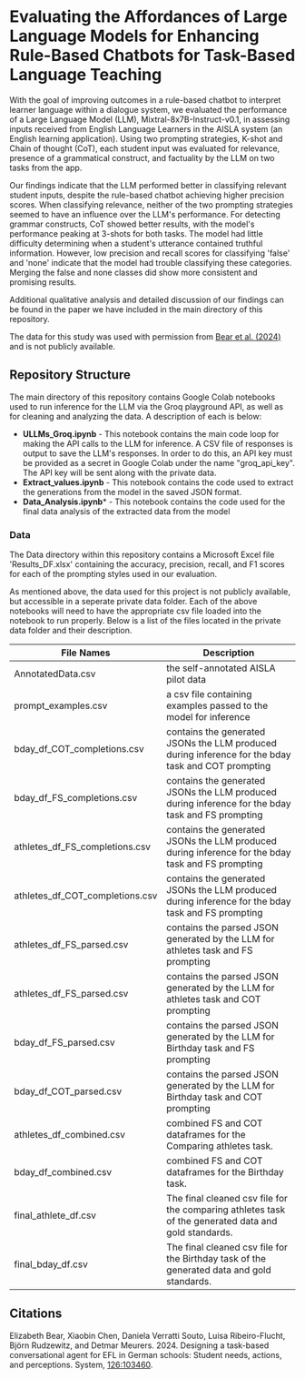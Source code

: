 # Evaluating the Affordances of Large Language Models for Enhancing Rule-Based Chatbots for Task-Based Language Teaching

With the goal of improving outcomes in a rule-based chatbot to interpret learner language within a dialogue system, we evaluated the performance of a Large Language Model (LLM), Mixtral-8x7B-Instruct-v0.1, in assessing inputs received from English Language Learners in the AISLA system (an English learning application). Using two prompting strategies, K-shot and Chain of thought (CoT), each student input was evaluated for relevance, presence of a grammatical construct, and factuality by the LLM on two tasks from the app. 

Our findings indicate that the LLM performed better in classifying relevant student inputs, despite the rule-based chatbot achieving higher precision scores. When classifying relevance, neither of the two prompting strategies seemed to have an influence over the LLM's performance. For detecting grammar constructs, CoT showed better results, with the model's performance peaking at 3-shots for both tasks. The model had little difficulty determining when a student's utterance contained truthful information. However, low precision and recall scores for classifying 'false' and 'none' indicate that the model had trouble classifying these categories. Merging the false and none classes did show more consistent and promising results. 

Additional qualitative analysis and detailed discussion of our findings can be found in the paper we have included in the main directory of this repository. 

The data for this study was used with permission from [Bear et al. (2024)](#Bear-2024) and is not publicly available. 


## Repository Structure

The main directory of this repository contains Google Colab notebooks used to run inference for the LLM via the Groq playground API, as well as for cleaning and analyzing the data. A description of each is below:

+ **ULLMs_Groq.ipynb** - This notebook contains the main code loop for making the API calls to the LLM for inference. A CSV file of responses is output to save the LLM's responses. In order to do this, an API key must be provided as a secret in Google Colab under the name "groq_api_key". The API key will be sent along with the private data.
+ **Extract_values.ipynb** - This notebook contains the code used to extract the generations from the model in the saved JSON format.
+ **Data_Analysis.ipynb*** - This notebook contains the code used for the final data analysis of the extracted data from the model

### Data

The Data directory within this repository contains a Microsoft Excel file 'Results_DF.xlsx' containing the accuracy, precision, recall, and F1 scores for each of the prompting styles used in our evaluation. 

As mentioned above, the data used for this project is not publicly available, but accessible in a seperate private data folder. Each of the above notebooks will need to have the appropriate csv file loaded into the notebook to run properly. Below is a list of the files located in the private data folder and their description. 

| File Names          | Description     |
| ------------------- | ---| 
| AnnotatedData.csv   | the self-annotated AISLA pilot data                              |
| prompt_examples.csv | a csv file containing examples passed to the model for inference |
| bday_df_COT_completions.csv | contains the generated JSONs the LLM produced during inference for the bday task and COT prompting |
| bday_df_FS_completions.csv| contains the generated JSONs the LLM produced during inference for the bday task and FS prompting |
| athletes_df_FS_completions.csv| contains the generated JSONs the LLM produced during inference for the bday task and FS prompting |
| athletes_df_COT_completions.csv| contains the generated JSONs the LLM produced during inference for the bday task and FS prompting |
| athletes_df_FS_parsed.csv| contains the parsed JSON generated by the LLM for athletes task and FS prompting|
| athletes_df_FS_parsed.csv| contains the parsed JSON generated by the LLM for athletes task and COT prompting|
| bday_df_FS_parsed.csv| contains the parsed JSON generated by the LLM for Birthday task and FS prompting|
| bday_df_COT_parsed.csv| contains the parsed JSON generated by the LLM for Birthday task and COT prompting|
|athletes_df_combined.csv| combined FS and COT dataframes for the Comparing athletes task.|
|bday_df_combined.csv| combined FS and COT dataframes for the Birthday task.|
| final_athlete_df.csv | The final cleaned csv file for the comparing athletes task of the generated data and gold standards.  |
| final_bday_df.csv | The final cleaned csv file for the Birthday task of the generated data and gold standards.  |



## Citations

<a name="Bear-2024"></a>
Elizabeth Bear, Xiaobin Chen, Daniela Verratti Souto,
Luisa Ribeiro-Flucht, Björn Rudzewitz, and Detmar
Meurers. 2024. Designing a task-based conversational agent for EFL in German schools: Student needs, actions, and perceptions. System, [126:103460](https://doi.org/10.1016/j.system.2024.103460).
